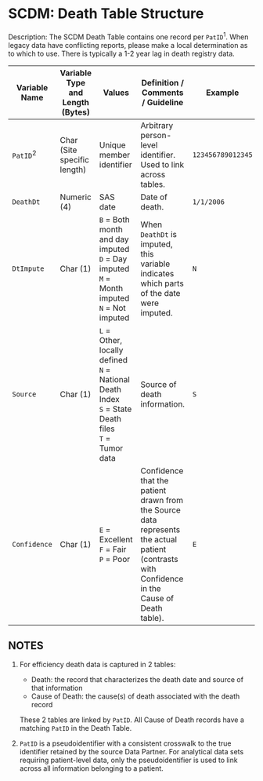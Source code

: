 # SCDM: Death Table Structure

Description: The SCDM Death Table contains one record per `PatID`<sup>1</sup>. When legacy data have conflicting reports, please make a local determination as to which to use. There is typically a 1-2 year lag in death registry data.

| Variable Name | Variable Type and Length (Bytes) | Values | Definition / Comments / Guideline | Example |
| --- | --- | --- | --- | --- |
| `PatID`<sup>2</sup> | Char (Site specific length) | Unique member identifier | Arbitrary person-level identifier. Used to link across tables. | `123456789012345` |
| `DeathDt` | Numeric (4) | SAS date | Date of death. | `1/1/2006` |
| `DtImpute` | Char (1) | `B` = Both month and day imputed<br>`D` = Day imputed<br>`M` = Month imputed<br>`N` = Not imputed | When `DeathDt` is imputed, this variable indicates which parts of the date were imputed. | `N` |
| `Source` | Char (1) | `L` = Other, locally defined<br>`N` = National Death Index<br>`S` = State Death files<br>`T` = Tumor data | Source of death information. | `S` |
| `Confidence` | Char (1) | `E` = Excellent<br>`F` = Fair<br>`P` = Poor | Confidence that the patient drawn from the Source data represents the actual patient (contrasts with Confidence in the Cause of Death table). | `E` |

## NOTES

1. For efficiency death data is captured in 2 tables:
   - Death: the record that characterizes the death date and source of that information
   - Cause of Death: the cause(s) of death associated with the death record

    These 2 tables are linked by `PatID`. All Cause of Death records have a matching `PatID` in the Death Table.

2. `PatID` is a pseudoidentifier with a consistent crosswalk to the true identifier retained by the source Data Partner. For analytical data sets requiring patient-level data, only the pseudoidentifier is used to link across all information belonging to a patient.
